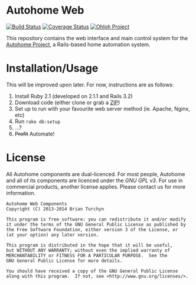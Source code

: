 # Autohome Web

[![Build Status](https://travis-ci.org/autohome/autohome-web.png?branch=master)](https://travis-ci.org/autohome/autohome-web)
[![Coverage Status](https://coveralls.io/repos/autohome/autohome-web/badge.png)](https://coveralls.io/r/autohome/autohome-web)
[![Ohloh Project](https://www.ohloh.net/p/autohome-web/widgets/project_thin_badge.gif)](https://www.ohloh.net/p/autohome-web)

This repository contains the web interface and main control system for the
[Autohome Project](http://autohomeproject.org), a Rails-based home automation system.

# Installation/Usage

This will be improved upon later. For now, instructions are as follows:

1. Install Ruby 2.1 (developed on 2.1.1 and Rails 3.2)
2. Download code (either clone or grab a [ZIP](https://github.com/autohome/autohome-web/archive/master.zip))
3. Set up to run with your favourite web server method (ie. Apache, Nginx, etc)
4. Run `rake db:setup`
4. ...?
5. ~~Profit~~ Automate!

# License

All Autohome components are dual-licenced. For most people, Autohome and all of
its components are licenced under the _GNU GPL v3_. For use in commercial
products, another license applies. Please contact us for more information.

    Autohome Web Components
    Copyright (C) 2013-2014 Brian Turchyn

    This program is free software: you can redistribute it and/or modify
    it under the terms of the GNU General Public License as published by
    the Free Software Foundation, either version 3 of the License, or
    (at your option) any later version.

    This program is distributed in the hope that it will be useful,
    but WITHOUT ANY WARRANTY; without even the implied warranty of
    MERCHANTABILITY or FITNESS FOR A PARTICULAR PURPOSE.  See the
    GNU General Public License for more details.

    You should have received a copy of the GNU General Public License
    along with this program.  If not, see <http://www.gnu.org/licenses/>.
